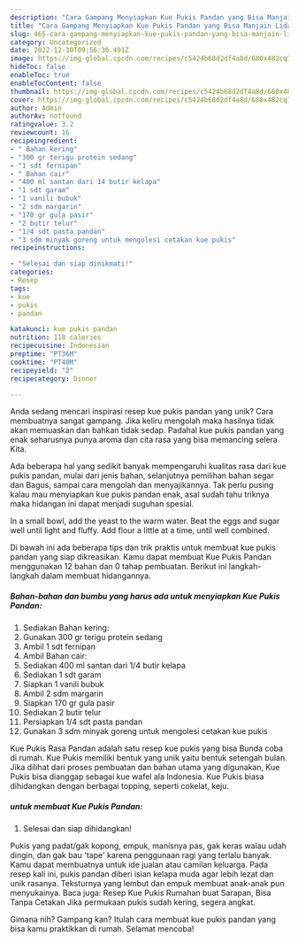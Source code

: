 ```yaml
---
description: "Cara Gampang Menyiapkan Kue Pukis Pandan yang Bisa Manjain Lidah"
title: "Cara Gampang Menyiapkan Kue Pukis Pandan yang Bisa Manjain Lidah"
slug: 465-cara-gampang-menyiapkan-kue-pukis-pandan-yang-bisa-manjain-lidah
category: Uncategorized
date: 2022-12-30T09:56:36.491Z
image: https://img-global.cpcdn.com/recipes/c5424b68d2df4a8d/680x482cq70/kue-pukis-pandan-foto-resep-utama.jpg
hideToc: false
enableToc: true
enableTocContent: false
thumbnail: https://img-global.cpcdn.com/recipes/c5424b68d2df4a8d/680x482cq70/kue-pukis-pandan-foto-resep-utama.jpg
cover: https://img-global.cpcdn.com/recipes/c5424b68d2df4a8d/680x482cq70/kue-pukis-pandan-foto-resep-utama.jpg
author: Admin
authorAv: notfound
ratingvalue: 3.2
reviewcount: 16
recipeingredient:
- " Bahan kering"
- "300 gr terigu protein sedang"
- "1 sdt fernipan"
- " Bahan cair"
- "400 ml santan dari 14 butir kelapa"
- "1 sdt garam"
- "1 vanili bubuk"
- "2 sdm margarin"
- "170 gr gula pasir"
- "2 butir telur"
- "1/4 sdt pasta pandan"
- "3 sdm minyak goreng untuk mengolesi cetakan kue pukis"
recipeinstructions:

- "Selesai dan siap dinikmati!"
categories:
- Resep
tags:
- kue
- pukis
- pandan

katakunci: kue pukis pandan 
nutrition: 118 calories
recipecuisine: Indonesian
preptime: "PT36M"
cooktime: "PT40M"
recipeyield: "2"
recipecategory: Dinner

---
```





Anda sedang mencari inspirasi resep kue pukis pandan yang unik? Cara membuatnya sangat gampang. Jika keliru mengolah maka hasilnya tidak akan memuaskan dan bahkan tidak sedap. Padahal kue pukis pandan yang enak seharusnya punya aroma dan cita rasa yang bisa memancing selera Kita.





Ada beberapa hal yang sedikit banyak mempengaruhi kualitas rasa dari kue pukis pandan, mulai dari jenis bahan, selanjutnya pemilihan bahan segar dan Bagus, sampai cara mengolah dan menyajikannya. Tak perlu pusing kalau mau menyiapkan kue pukis pandan enak,      asal sudah tahu triknya maka hidangan ini dapat menjadi suguhan spesial.














In a small bowl, add the yeast to the warm water. Beat the eggs and sugar well until light and fluffy. Add flour a little at a time, until well combined.






Di bawah ini ada beberapa tips dan trik praktis untuk membuat kue pukis pandan yang siap dikreasikan. Kamu dapat membuat Kue Pukis Pandan menggunakan 12 bahan dan 0 tahap pembuatan. Berikut ini langkah-langkah dalam membuat hidangannya.

<!--inarticleads1-->

##### Bahan-bahan dan bumbu yang harus ada untuk menyiapkan Kue Pukis Pandan:

1. Sediakan  Bahan kering:
1. Gunakan 300 gr terigu protein sedang
1. Ambil 1 sdt fernipan
1. Ambil  Bahan cair:
1. Sediakan 400 ml santan dari 1/4 butir kelapa
1. Sediakan 1 sdt garam
1. Siapkan 1 vanili bubuk
1. Ambil 2 sdm margarin
1. Siapkan 170 gr gula pasir
1. Sediakan 2 butir telur
1. Persiapkan 1/4 sdt pasta pandan
1. Gunakan 3 sdm minyak goreng untuk mengolesi cetakan kue pukis


Kue Pukis Rasa Pandan adalah satu resep kue pukis yang bisa Bunda coba di rumah. Kue Pukis memiliki bentuk yang unik yaitu bentuk setengah bulan. Jika dilihat dari proses pembuatan dan bahan utama yang digunakan, Kue Pukis bisa dianggap sebagai kue wafel ala Indonesia. Kue Pukis biasa dihidangkan dengan berbagai topping, seperti cokelat, keju. 

<!--inarticleads2-->

#####  untuk membuat Kue Pukis Pandan:


1. Selesai dan siap dihidangkan!

Pukis yang padat/gak kopong, empuk, manisnya pas, gak keras walau udah dingin, dan gak bau &#39;tape&#39; karena penggunaan ragi yang terlalu banyak. Kamu dapat membuatnya untuk ide jualan atau camilan keluarga. Pada resep kali ini, pukis pandan diberi isian kelapa muda agar lebih lezat dan unik rasanya. Teksturnya yang lembut dan empuk membuat anak-anak pun menyukainya. Baca juga: Resep Kue Pukis Rumahan buat Sarapan, Bisa Tanpa Cetakan Jika permukaan pukis sudah kering, segera angkat. 

Gimana nih? Gampang kan? Itulah cara membuat kue pukis pandan yang bisa kamu praktikkan di rumah. Selamat mencoba!
